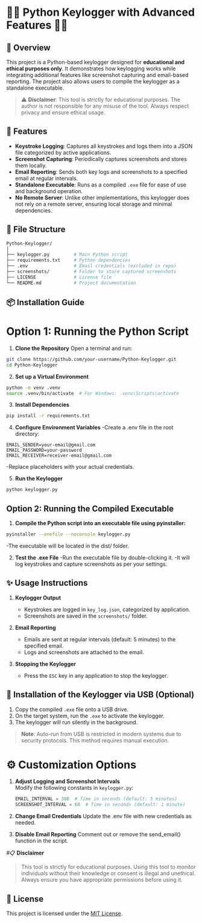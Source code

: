 # 🔑📸 **Python Keylogger with Advanced Features** 🔑📸

## 📖 **Overview**

This project is a Python-based keylogger designed for **educational and ethical purposes only**. It demonstrates how keylogging works while integrating additional features like screenshot capturing and email-based reporting. The project also allows users to compile the keylogger as a standalone executable.

> ⚠️ **Disclaimer**: This tool is strictly for educational purposes. The author is not responsible for any misuse of the tool. Always respect privacy and ensure ethical usage.

## 🚀 **Features**

- **Keystroke Logging**: Captures all keystrokes and logs them into a JSON file categorized by active applications.
- **Screenshot Capturing**: Periodically captures screenshots and stores them locally.
- **Email Reporting**: Sends both key logs and screenshots to a specified email at regular intervals.
- **Standalone Executable**: Runs as a compiled `.exe` file for ease of use and background operation.
- **No Remote Server**: Unlike other implementations, this keylogger does not rely on a remote server, ensuring local storage and minimal dependencies.


## 📂 **File Structure**
```bash
Python-Keylogger/
│
├── keylogger.py         # Main Python script
├── requirements.txt     # Python dependencies
├── .env                 # Email credentials (excluded in repo)
├── screenshots/         # Folder to store captured screenshots
├── LICENSE              # License file
└── README.md            # Project documentation
```


## 📦 **Installation Guide**
# **Option 1: Running the Python Script**
1. **Clone the Repository**
Open a terminal and run:
```bash
git clone https://github.com/your-username/Python-Keylogger.git
cd Python-Keylogger
```

2. **Set up a Virtual Environment**
```bash
python -m venv .venv
source .venv/bin/activate  # For Windows: .venv\Scripts\activate
```

3. **Install Dependencies**
```bash
pip install -r requirements.txt
```

4. **Configure Environment Variables**
-Create a .env file in the root directory:
```plaintext
EMAIL_SENDER=your-email@gmail.com
EMAIL_PASSWORD=your-password
EMAIL_RECEIVER=receiver-email@gmail.com
```
-Replace placeholders with your actual credentials.

5. **Run the Keylogger**
```bash
python keylogger.py
```

## **Option 2: Running the Compiled Executable**
1. **Compile the Python script into an executable file using pyinstaller:**
```bash
pyinstaller --onefile --noconsole keylogger.py
```
-The executable will be located in the dist/ folder.

2. **Test the .exe File**
-Run the executable file by double-clicking it.
-It will log keystrokes and capture screenshots as per your settings.


## ✨ **Usage Instructions**

1. **Keylogger Output**
   - Keystrokes are logged in `key_log.json`, categorized by application.
   - Screenshots are saved in the `screenshots/` folder.

2. **Email Reporting**
   - Emails are sent at regular intervals (default: 5 minutes) to the specified email.
   - Logs and screenshots are attached to the email.

3. **Stopping the Keylogger**
   - Press the `ESC` key in any application to stop the keylogger.


## 📜 **Installation of the Keylogger via USB (Optional)**

1. Copy the compiled `.exe` file onto a USB drive.
2. On the target system, run the `.exe` to activate the keylogger.
3. The keylogger will run silently in the background.

> **Note**: Auto-run from USB is restricted in modern systems due to security protocols. This method requires manual execution.


# ⚙️ Customization Options

1. **Adjust Logging and Screenshot Intervals**  
   Modify the following constants in `keylogger.py`:
   ```python
   EMAIL_INTERVAL = 300  # Time in seconds (default: 5 minutes)
   SCREENSHOT_INTERVAL = 60  # Time in seconds (default: 1 minute)

2. **Change Email Credentials**
Update the .env file with new credentials as needed.

3. **Disable Email Reporting**
Comment out or remove the send_email() function in the script.


#📋 **Disclaimer**
> This tool is strictly for educational purposes. Using this tool to monitor individuals without their knowledge or consent is illegal and unethical. Always ensure you have appropriate permissions before using it.


## 📜 **License**
This project is licensed under the [MIT License](LICENSE).

